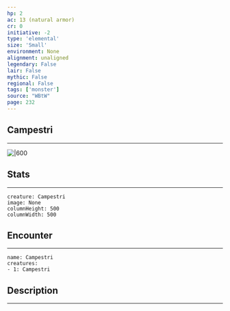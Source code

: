 ```yaml
---
hp: 2
ac: 13 (natural armor)
cr: 0
initiative: -2
type: 'elemental'    
size: 'Small'
environment: None
alignment: unaligned
legendary: False
lair: False
mythic: False
regional: False
tags: ['monster']
source: "WBtW"
page: 232
---
```


## Campestri
---

![|600](D:/Program%20Files/5e.tools/img/bestiary/WBtW/Campestri.jpg)

## Stats
---

```statblock
creature: Campestri
image: None
columnHeight: 500
columnWidth: 500
```

## Encounter
---

```encounter-table
name: Campestri
creatures:
- 1: Campestri
```

## Description
---




